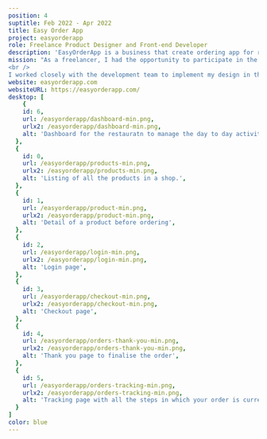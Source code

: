 ```yaml
---
position: 4
suptitle: Feb 2022 - Apr 2022
title: Easy Order App
project: easyorderapp
role: Freelance Product Designer and Front-end Developer
description: 'EasyOrderApp is a business that create ordering app for restaurant'
mission: "As a freelancer, I had the opportunity to participate in the complete redesign of the food ordering application interface for a growing company. My role was to understand the user's needs and the current pain points of the existing interface, and then design an improved user experience to facilitate online food orders.<br />
<br />
I worked closely with the development team to implement my design in the application, ensuring that the interface was easy to use, fast, and aesthetically pleasing. Thanks to my product design and front-end development skills, I was able to offer my clients a complete solution, combining design and functionality."
website: easyorderapp.com
websiteURL: https://easyorderapp.com/
desktop: [
    {
    id: 6,
    url: /easyorderapp/dashboard-min.png,
    urlx2: /easyorderapp/dashboard-min.png,
    alt: 'Dashboard for the restauratn to manage the day to day activities of their shop',
  },
  {
    id: 0,
    url: /easyorderapp/products-min.png,
    urlx2: /easyorderapp/products-min.png,
    alt: 'Listing of all the products in a shop.',
  },
  {
    id: 1,
    url: /easyorderapp/product-min.png,
    urlx2: /easyorderapp/product-min.png,
    alt: 'Detail of a product before ordering',
  },
  {
    id: 2,
    url: /easyorderapp/login-min.png,
    urlx2: /easyorderapp/login-min.png,
    alt: 'Login page',
  },
  {
    id: 3,
    url: /easyorderapp/checkout-min.png,
    urlx2: /easyorderapp/checkout-min.png,
    alt: 'Checkout page',
  },
  {
    id: 4,
    url: /easyorderapp/orders-thank-you-min.png,
    urlx2: /easyorderapp/orders-thank-you-min.png,
    alt: 'Thank you page to finalise the order',
  },
  {
    id: 5,
    url: /easyorderapp/orders-tracking-min.png,
    urlx2: /easyorderapp/orders-tracking-min.png,
    alt: 'Tracking page with all the steps in which your order is currently in',
  }
]
color: blue
---
```

